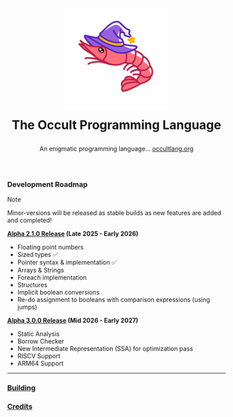<div align="center" style="display: grid; place-items: center; gap: 10px;">
  <a href="https://occultlang.org/" target="_blank">
    <img src="mascot.svg" width="240" alt="Occult Logo">
  </a>
  <h1 style="margin: 5px;">The Occult Programming Language</h1>
  <p align="center">An enigmatic programming language... <a href="https://occultlang.org" target="_blank">occultlang.org</a></p> <br>
</div>

### Development Roadmap

> [!NOTE]
> Minor-versions will be released as stable builds as new features are added and completed!

**<ins>Alpha 2.1.0 Release</ins> (Late 2025 - Early 2026)**
- Floating point numbers
- Sized types :white_check_mark: 
- Pointer syntax & implementation :white_check_mark: 
- Arrays & Strings
- Foreach implementation
- Structures
- Implicit boolean conversions
- Re-do assignment to booleans with comparison expressions (using jumps)

**<ins>Alpha 3.0.0 Release</ins> (Mid 2026 - Early 2027)**
- Static Analysis 
- Borrow Checker
- New Intermediate Representation (SSA) for optimization pass
- RISCV Support
- ARM64 Support

_____________________________________________________________________________

### [Building](https://github.com/occultlang/occult/blob/main/BUILDING.md)
### [Credits](https://github.com/occultlang/occult/blob/main/CREDITS.md)
